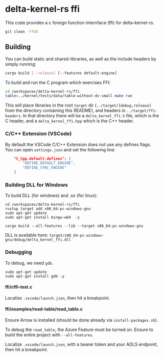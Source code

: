 # delta-kernel-rs ffi

This crate provides a c foreign function internface (ffi) for delta-kernel-rs.

```bash
git clean -ffdX
```

## Building
You can build static and shared-libraries, as well as the include headers by simply running:

```sh
cargo build [--release] [--features default-engine]
```

To build and run the C program which exercises FFI:

```sh
cd /workspaces/delta-kernel-rs/ffi
table=../kernel/tests/data/table-without-dv-small make run
```

This will place libraries in the root `target` dir (`../target/[debug,release]` from the directory containing this README), and headers in `../target/ffi-headers`. In that directory there will be a `delta_kernel_ffi.h` file, which is the C header, and a `delta_kernel_ffi.hpp` which is the C++ header.

### C/C++ Extension (VSCode)

By default the VSCode C/C++ Extension does not use any defines flags. You can open `settings.json` and set the following line:

```json
    "C_Cpp.default.defines": [
        "DEFINE_DEFAULT_ENGINE",
        "DEFINE_SYNC_ENGINE"
    ]
```

### Building DLL for Windows

To build DLL (for windows) and .so (for linux):

```
cd /workspaces/delta-kernel-rs/ffi
rustup target add x86_64-pc-windows-gnu
sudo apt-get update
sudo apt-get install mingw-w64  -y

cargo build --all-features --lib --target x86_64-pc-windows-gnu
```

DLL is available here: `target/x86_64-pc-windows-gnu/debug/delta_kernel_ffi.dll`

### Debugging

To debug, we need `gdb`.

```
sudo apt-get update
sudo apt-get install gdb -y
```

#### ffi/cffi-test.c

Localize `.vscode/launch.json`, then hit a breakpoint.

#### ffi/examples/read-table/read_table.c

Ensure Arrow is installed (should be done already via `install-packages.sh`).

To debug the `read_table`, the Azure Feature must be turned on.
Ensure to build the entire project with `--all-features`.

Localize `.vscode/launch.json`, with a bearer token and your ADLS endpoint, then hit a breakpoint.